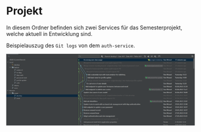 # Projekt

In diesem Ordner befinden sich zwei Services für das Semesterprojekt, welche aktuell in Entwicklung sind.



Beispielauszug des `Git logs` von dem `auth-service`.

![](auth-service-git-log.png)
